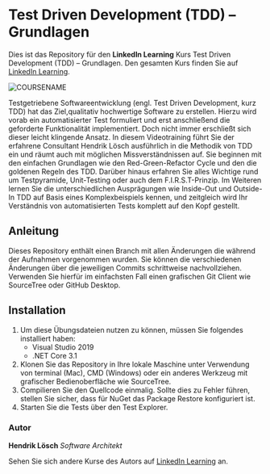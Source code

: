 # Test Driven Development (TDD) – Grundlagen
Dies ist das Repository für den **LinkedIn Learning** Kurs Test Driven Development (TDD) – Grundlagen. Den gesamten Kurs finden Sie auf [LinkedIn Learning](https://www.linkedin.com/learning/test-driven-development-tdd-grundlagen).

![COURSENAME][lil-thumbnail-url] 

Testgetriebene Softwareentwicklung (engl. Test Driven Development, kurz TDD) hat  das Ziel,qualitativ hochwertige Software zu erstellen. Hierzu wird vorab ein automatisierter Test formuliert und erst anschließend die geforderte Funktionalität implementiert. Doch nicht immer erschließt sich dieser leicht klingende Ansatz. In diesem Videotraining führt Sie der erfahrene Consultant Hendrik Lösch ausführlich in die Methodik von TDD ein und räumt auch mit möglichen Missverständnissen auf. Sie beginnen mit den einfachen Grundlagen wie den Red-Green-Refactor Cycle und den die goldenen Regeln des TDD. Darüber hinaus erfahren Sie alles Wichtige rund um Testpyramide, Unit-Testing oder auch dem F.I.R.S.T-Prinzip. Im Weiteren lernen Sie die unterschiedlichen Ausprägungen wie Inside-Out und Outside-In TDD auf Basis eines Komplexbeispiels kennen, und zeitgleich wird Ihr Verständnis von automatisierten Tests komplett auf den Kopf gestellt.

## Anleitung
Dieses Repository enthält einen Branch mit allen Änderungen die während der Aufnahmen vorgenommen wurden. Sie können die verschiedenen Änderungen über die jeweiligen Commits schrittweise nachvollziehen. Verwenden Sie hierfür im einfachsten Fall einen grafischen Git Client wie SourceTree oder GitHub Desktop.

## Installation
1. Um diese Übungsdateien nutzen zu können, müssen Sie folgendes installiert haben:
   - Visual Studio 2019
   - .NET Core 3.1
2. Klonen Sie das Repository in Ihre lokale Maschine unter Verwendung von terminal (Mac), CMD (Windows) oder ein anderes Werkzeug mit grafischer Bedienoberfläche wie SourceTree.
3. Compilieren Sie den Quellcode einmalig. Sollte dies zu Fehler führen, stellen Sie sicher, dass für NuGet das Package Restore konfiguriert ist.
4. Starten Sie die Tests über den Test Explorer.

### Autor
**Hendrik Lösch**
_Software Architekt_

Sehen Sie sich andere Kurse des Autors auf [LinkedIn Learning](https://www.linkedin.com/learning/instructors/hendrik-losch?u=104) an.

[lil-thumbnail-url]: https://cdn.lynda.com/course/2878112/2878112-1624268684440-16x9.jpg
